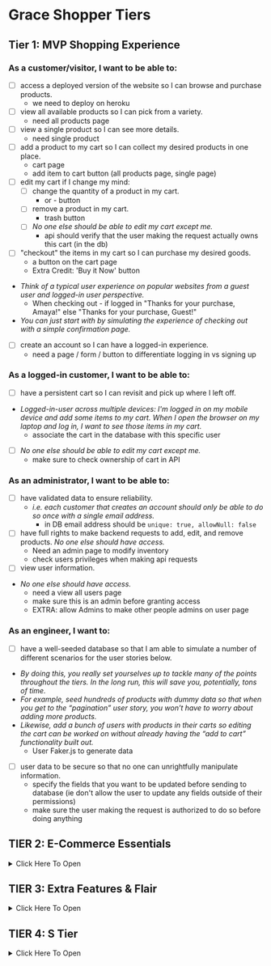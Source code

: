 # Grace Shopper Tiers

## Tier 1: MVP Shopping Experience

### As a customer/visitor, I want to be able to:
- [ ] access a deployed version of the website so I can browse and purchase products.
  - we need to deploy on heroku
- [ ] view all available products so I can pick from a variety.
  - need all products page
- [ ] view a single product so I can see more details.
  - need single product
- [ ] add a product to my cart so I can collect my desired products in one place.
  - cart page
  - add item to cart button (all products page, single page)
- [ ] edit my cart if I change my mind:
  - [ ] change the quantity of a product in my cart.
    + or - button
  - [ ] remove a product in my cart.
    - trash button
  - [ ] *No one else should be able to edit my cart except me.*
    - api should verify that the user making the request actually owns this cart (in the db)
- [ ] "checkout" the items in my cart so I can purchase my desired goods.
  - a button on the cart page
  - Extra Credit: 'Buy it Now' button
- *Think of a typical user experience on popular websites from a guest user and logged-in user perspective.*
  - When checking out - if logged in "Thanks for your purchase, Amaya!" else "Thanks for your purchase, Guest!"
- *You can just start with by simulating the experience of checking out with a simple confirmation page.*
- [ ] create an account so I can have a logged-in experience.
  - need a page / form / button to differentiate logging in vs signing up

### As a logged-in customer, I want to be able to:
- [ ] have a persistent cart so I can revisit and pick up where I left off.
- *Logged-in-user across multiple devices: I'm logged in on my mobile device and add some items to my cart. When I open the browser on my laptop and log in, I want to see those items in my cart.*
  - associate the cart in the database with this specific user
- [ ] *No one else should be able to edit my cart except me.*
  - make sure to check ownership of cart in API

### As an administrator, I want to be able to:
- [ ] have validated data to ensure reliability.
  - *i.e. each customer that creates an account should only be able to do so once with a single email address.*
    - in DB email address should be `unique: true, allowNull: false`
- [ ] have full rights to make backend requests to add, edit, and remove products.
  *No one else should have access.*
  - Need an admin page to modify inventory
  - check users privileges when making api requests
- [ ] view user information.
- *No one else should have access.* 
  - need a view all users page
  - make sure this is an admin before granting access
  - EXTRA: allow Admins to make other people admins on user page

### As an engineer, I want to:
- [ ] have a well-seeded database so that I am able to simulate a number of different scenarios for the user stories below.
- *By doing this, you really set yourselves up to tackle many of the points throughout the tiers. In the long run, this will save you, potentially, tons of time.*
- *For example, seed hundreds of products with dummy data so that when you get to the “pagination” user story, you won’t have to worry about adding more products.*
- *Likewise, add a bunch of users with products in their carts so editing the cart can be worked on without already having the “add to cart” functionality built out.*
  - User Faker.js to generate data
- [ ] user data to be secure so that no one can unrightfully manipulate information.
  - specify the fields that you want to be updated before sending to database (ie don't allow the user to update any fields outside of their permissions)
  - make sure the user making the request is authorized to do so before doing anything
## TIER 2: E-Commerce Essentials

<details><summary>Click Here To Open</summary>

### As a customer, I want to be able to:
- [ ] see all products that belong to a certain category.
  - [ ] *Keep this simple. For example, a product can only belong to one category.*
- [ ] explore an aesthetically pleasing website so I can easily navigate around and enjoy the experience (UI/UX).
  - [ ] *This includes front-end data validations. For example, if certain fields of a form are required and must be in a specific format, this is obvious to the user.*
- [ ] have a persistent cart so I can revisit and pick up where I left off.
  - [ ] *There are two more experiences to consider here. Explore your favorite websites to see what the intended behavior is for the following cases:*
    - [ ] **Guest-only:** I don't want to create an account, but I want my cart to persist between browser refreshes.
      - [ ] Look into front-end storage for this one.
    - [ ] **Guest-to-logged-in-user:** Initially, I'm not logged in, and I add items to my cart. When I eventually log in, I want to see those same items I added when I was logged in still in my cart, in addition to the items I may have had in my cart from a previous logged in session.

### As a logged-in customer, I want to be able to:
- [ ] see my order history so I can remember my previously purchased items and their prices at the time of purchase.
- [ ] view and edit my user profile so I can update my information when necessary.

### As an administrator, I want to be able to:
- [ ] allow customers to have a variety of payment method options in order to increase checkout conversion.
  - [ ] *Begin by integrating Stripe, and, if interested, dive into integrating PayPal, Venmo, Braintree, or Bitcoin.*
- [ ] edit products and manage users through a dashboard so I can easily make changes and assessments as necessary.

</details>

## TIER 3: Extra Features & Flair

<details><summary>Click Here To Open</summary>

### As an administrator, I want to be able to:
- [ ] ensure accurate product inventory so that we can be sure only available products are sold.
  - [ ] *For example, when a customer purchases an item, the quantity available is appropriately deducted.*
  - [ ] *Likewise, if a customer attempts to purchase a higher quantity of an item that is available, they will be alerted/notified that there isn't enough inventory.*
- [ ] offer customers discounts through promo codes so that we can incentivize purchases.

### As a customer, I want to be able to:

#### Receive Notifications
- [ ] receive an email confirmation when placing an order so that I can easily reference it when needed without visiting my account.
- [ ] be notified when certain events occur so that I am informed of my actions.
  - [ ] *For example, when I add a product to my cart, there is a toast notification that pops up in the corner of the page with an appropriate message for that action.*

#### Have A Seamless Experience
- [ ]  navigate the website successfully, in a way that is accessible and inclusive.
  - [ ] *This is a great opportunity to dive into ADA Compliance (screen-reader friendliness, keyboard navigation, colorblind-friendly, etc.).*
  - [ ] *[A11y Checklist](https://a11yproject.com/checklist)*
- [ ] view a display to know when content is loading or there is an error so that I can manage my expectations.
  - [ ] *For example, loading spinners while the frontend is waiting for a backend response.*
  - [ ] *As a customer, if I visit a product page that doesn't exist, notify me that it doesn't and bring me to all products. Likewise, if I visit a page that outright doesn't exist, navigate me to the landing page.*

#### Have A User-Friendly Experience
- [ ] filter through all products.
  - [ ] *This is an opportunity to dive into a "search" input field. You can filter all products using vanilla JavaScript, or look into Algolia (search-as-a-service).*
- [ ] browse through all products in a digestible way so that I am not overwhelmed with an endless list of products.
  - [ ] *Dive into pagination here!*
  - [ ] *This goes back to the initial seed in Tier 1. If you have a database seeded with thousands of products, there shouldn't be any blockers in order to tackle this user story. It also begs the question of whether we should fetch all of the products from the database or limit the response in intervals (e.g. 25 at a time) and show more only through a user action (e.g. clicking a “Next”/”Show More” button).*
  - [ ] *Keep in mind, if you already have the product filter feature built out, can you get pagination to work on the results as well?*
- [ ] view featured products so that I can get inspiration.
  - [ ] *For example, display the five most purchased products within a given period of time (i.e. yesterday or last week), or the most recently added products.*
- [ ] add products to a wishlist so that I can differentiate products I would like to purchase now (cart) versus products I might be interested in purchasing in the future (wishlist).

</details>

## TIER 4: S Tier

<details><summary>Click Here To Open</summary>

### As a customer, I want to be able to:
- [ ] post products to my social media accounts so that I can share with my friends/followers.
  - [ ] *For example, integrating Facebook to create a post of a product's name, description, photo and link.*
- [ ] receive recommended products so that I can have a customized user experience and get inspiration.
  - [ ] *For example, based on products viewed (similar products; matching "tags").*
- [ ] feel like the website experience is customized for my native language.
  - [ ] **Internationalization (i19n)**
    - [ ] *The process of designing and building an application to facilitate localization. The main concern is that applications can be adapted to various languages and regions without engineering changes.*
  - [ ] **Localization (i10n)**
    - [ ] *The cultural and linguistic adaptation of an internationalized application to two or more culturally-distinct markets.*
    - [ ] *For example, the website while the main language of the United States and United Kingdom is English, the currency ($ vs. £) and date format (12/31/2020 vs. 31/12/2020) vary.*
  - [ ] *[Mozilla Internationalization & Localization Guidelines](https://www-archive.mozilla.org/docs/reflist/i18n/)*

### As an administrator, I want to be able to:
- [ ] visualize relevant KPIs (key performance indicators) in the admin dashboard so that I can make educated business decisions.
  - [ ] *For example, a line graph of total sales over time.*

### As a CEO/CTO, I want:
- [ ] the website to allow for multi tenancy so that we can potentially white label the application and allow users to create "shops."
  - [ ] *Think Etsy and Amazon, where the sellers can have their own "shops" within the platforms.*

</details>
